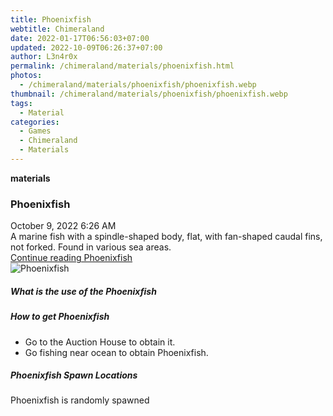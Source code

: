 ```yaml
---
title: Phoenixfish
webtitle: Chimeraland
date: 2022-01-17T06:56:03+07:00
updated: 2022-10-09T06:26:37+07:00
author: L3n4r0x
permalink: /chimeraland/materials/phoenixfish.html
photos:
  - /chimeraland/materials/phoenixfish/phoenixfish.webp
thumbnail: /chimeraland/materials/phoenixfish/phoenixfish.webp
tags:
  - Material
categories:
  - Games
  - Chimeraland
  - Materials
---
```


<section id="bootstrap-wrapper">
  <link
    rel="stylesheet"
    href="https://cdn.statically.io/gh/dimaslanjaka/Web-Manajemen/40ac3225/css/bootstrap-4.5-wrapper.css"
  />
  <div
    class="row g-0 border rounded overflow-hidden flex-md-row mb-4 shadow-sm position-relative"
  >
    <div class="col p-4 d-flex flex-column position-static">
      <strong class="d-inline-block mb-2 text-success">materials</strong>
      <h3 class="mb-0">Phoenixfish</h3>
      <div class="mb-1 text-muted">October 9, 2022 6:26 AM</div>
      <div class="mb-2 border p-1">
        A marine fish with a spindle-shaped body, flat, with fan-shaped caudal
        fins, not forked. Found in various sea areas.
      </div>
      <a href="#" class="stretched-link d-none">Continue reading Phoenixfish</a>
    </div>
    <div class="col-auto d-none d-lg-block">
      <img
        src="/chimeraland/materials/phoenixfish/phoenixfish.webp"
        alt="Phoenixfish"
      />
    </div>
  </div>
  <div class="row">
    <div class="col-lg-6 col-12 mb-2">
      <div class="card">
        <div class="card-body">
          <h5 class="card-title">What is the use of the Phoenixfish</h5>
          <div class="card-text"><ul></ul></div>
        </div>
      </div>
    </div>
    <div class="col-lg-6 col-12 mb-2">
      <div class="card">
        <div class="card-body">
          <h5 class="card-title">How to get Phoenixfish</h5>
          <div class="card-text">
            <ul>
              <li>Go to the Auction House to obtain it.</li>
              <li>Go fishing near ocean to obtain Phoenixfish.</li>
            </ul>
          </div>
        </div>
      </div>
    </div>
    <div class="col-12 mb-2">
      <h5>Phoenixfish Spawn Locations</h5>
      <p>Phoenixfish is randomly spawned</p>
    </div>
  </div>
</section>